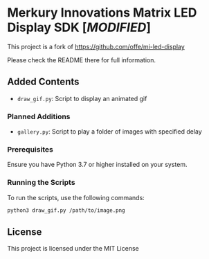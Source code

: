 # Merkury Innovations Matrix LED Display SDK [*MODIFIED*]

This project is a fork of https://github.com/offe/mi-led-display

Please check the README there for full information.

## Added Contents

- `draw_gif.py`: Script to display an animated gif

### Planned Additions

- `gallery.py`: Script to play a folder of images with specified delay

### Prerequisites

Ensure you have Python 3.7 or higher installed on your system. 

### Running the Scripts

To run the scripts, use the following commands:

```bash
python3 draw_gif.py /path/to/image.png
```

## License

This project is licensed under the MIT License
